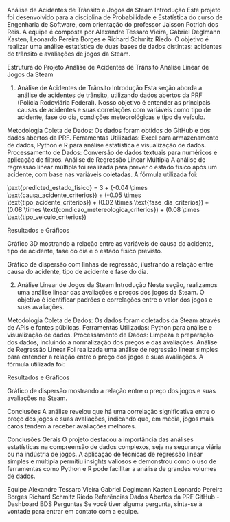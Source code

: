 Análise de Acidentes de Trânsito e Jogos da Steam
Introdução
Este projeto foi desenvolvido para a disciplina de Probabilidade e Estatística do curso de Engenharia de Software, com orientação do professor Jaisson Potrich dos Reis. A equipe é composta por Alexandre Tessaro Vieira, Gabriel Deglmann Kasten, Leonardo Pereira Borges e Richard Schmitz Riedo. O objetivo é realizar uma análise estatística de duas bases de dados distintas: acidentes de trânsito e avaliações de jogos da Steam.

Estrutura do Projeto
Análise de Acidentes de Trânsito
Análise Linear de Jogos da Steam
1. Análise de Acidentes de Trânsito
Introdução
Esta seção aborda a análise de acidentes de trânsito, utilizando dados abertos da PRF (Polícia Rodoviária Federal). Nosso objetivo é entender as principais causas de acidentes e suas correlações com variáveis como tipo de acidente, fase do dia, condições meteorológicas e tipo de veículo.

Metodologia
Coleta de Dados: Os dados foram obtidos do GitHub e dos dados abertos da PRF.
Ferramentas Utilizadas: Excel para armazenamento de dados, Python e R para análise estatística e visualização de dados.
Processamento de Dados: Conversão de dados textuais para numéricos e aplicação de filtros.
Análise de Regressão Linear Múltipla
A análise de regressão linear múltipla foi realizada para prever o estado físico após um acidente, com base nas variáveis coletadas. A fórmula utilizada foi:

\text{predicted_estado_fisico} = 3 + (-0.04 \times \text{causa_acidente_criterios}) + (-0.05 \times \text{tipo_acidente_criterios}) + (0.02 \times \text{fase_dia_criterios}) + (0.08 \times \text{condicao_metereologica_criterios}) + (0.08 \times \text{tipo_veiculo_criterios})

Resultados e Gráficos

Gráfico 3D mostrando a relação entre as variáveis de causa do acidente, tipo de acidente, fase do dia e o estado físico previsto.


Gráfico de dispersão com linhas de regressão, ilustrando a relação entre causa do acidente, tipo de acidente e fase do dia.

2. Análise Linear de Jogos da Steam
Introdução
Nesta seção, realizamos uma análise linear das avaliações e preços dos jogos da Steam. O objetivo é identificar padrões e correlações entre o valor dos jogos e suas avaliações.

Metodologia
Coleta de Dados: Os dados foram coletados da Steam através de APIs e fontes públicas.
Ferramentas Utilizadas: Python para análise e visualização de dados.
Processamento de Dados: Limpeza e preparação dos dados, incluindo a normalização dos preços e das avaliações.
Análise de Regressão Linear
Foi realizada uma análise de regressão linear simples para entender a relação entre o preço dos jogos e suas avaliações. A fórmula utilizada foi:


Resultados e Gráficos

Gráfico de dispersão mostrando a relação entre o preço dos jogos e suas avaliações na Steam.

Conclusões
A análise revelou que há uma correlação significativa entre o preço dos jogos e suas avaliações, indicando que, em média, jogos mais caros tendem a receber avaliações melhores.

Conclusões Gerais
O projeto destacou a importância das análises estatísticas na compreensão de dados complexos, seja na segurança viária ou na indústria de jogos. A aplicação de técnicas de regressão linear simples e múltipla permitiu insights valiosos e demonstrou como o uso de ferramentas como Python e R pode facilitar a análise de grandes volumes de dados.

Equipe
Alexandre Tessaro Vieira
Gabriel Deglmann Kasten
Leonardo Pereira Borges
Richard Schmitz Riedo
Referências
Dados Abertos da PRF
GitHub - Dashboard BDS
Perguntas
Se você tiver alguma pergunta, sinta-se à vontade para entrar em contato com a equipe.
